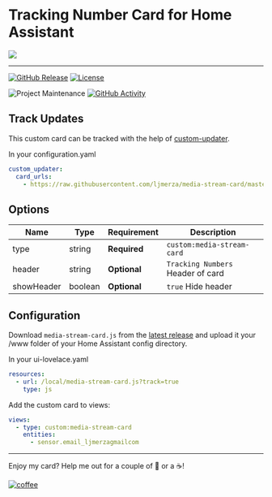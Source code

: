 # Tracking Number Card for Home Assistant


![](./Capture.PNG)

---

[![GitHub Release][releases-shield]][releases]
[![License][license-shield]](LICENSE.md)

![Project Maintenance][maintenance-shield]
[![GitHub Activity][commits-shield]][commits]


## Track Updates

This custom card can be tracked with the help of [custom-updater](https://github.com/custom-components/custom_updater).

In your configuration.yaml

```yaml
custom_updater:
  card_urls:
    - https://raw.githubusercontent.com/ljmerza/media-stream-card/master/custom_updater.json
```

## Options

| Name | Type | Requirement | Description
| ---- | ---- | ------- | -----------
| type | string | **Required** | `custom:media-stream-card`
| header | string | **Optional** | `Tracking Numbers` Header of card
| showHeader | boolean | **Optional** | `true` Hide header

## Configuration
Download `media-stream-card.js` from the [latest release](https://github.com/ljmerza/media-stream-card/releases/latest) and upload it your /www folder of your Home Assistant config directory.

In your ui-lovelace.yaml

```yaml
resources:
  - url: /local/media-stream-card.js?track=true
    type: js
```

Add the custom card to views:

```yaml
views:
  - type: custom:media-stream-card
    entities:
      - sensor.email_ljmerzagmailcom
```

---

Enjoy my card? Help me out for a couple of :beers: or a :coffee:!

[![coffee](https://www.buymeacoffee.com/assets/img/custom_images/black_img.png)](https://www.buymeacoffee.com/JMISm06AD)


[commits-shield]: https://img.shields.io/github/commit-activity/y/ljmerza/media-stream-card.svg?style=for-the-badge
[commits]: https://github.com/ljmerza/media-stream-card/commits/master
[license-shield]: https://img.shields.io/github/license/ljmerza/media-stream-card.svg?style=for-the-badge
[maintenance-shield]: https://img.shields.io/badge/maintainer-Leonardo%20Merza%20%40ljmerza-blue.svg?style=for-the-badge
[releases-shield]: https://img.shields.io/github/release/ljmerza/media-stream-card.svg?style=for-the-badge
[releases]: https://github.com/ljmerza/media-stream-card/releases
